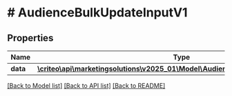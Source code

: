 # # AudienceBulkUpdateInputV1

## Properties

Name | Type | Description | Notes
------------ | ------------- | ------------- | -------------
**data** | [**\criteo\api\marketingsolutions\v2025_01\Model\AudienceUpdateEntityV1Resource[]**](AudienceUpdateEntityV1Resource.md) |  | [optional]

[[Back to Model list]](../../README.md#models) [[Back to API list]](../../README.md#endpoints) [[Back to README]](../../README.md)
